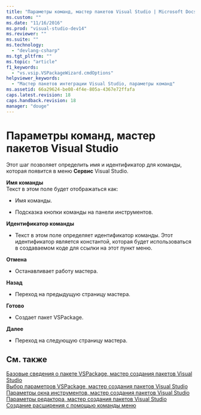```yaml
---
title: "Параметры команд, мастер пакетов Visual Studio | Microsoft Docs"
ms.custom: ""
ms.date: "11/16/2016"
ms.prod: "visual-studio-dev14"
ms.reviewer: ""
ms.suite: ""
ms.technology: 
  - "devlang-csharp"
ms.tgt_pltfrm: ""
ms.topic: "article"
f1_keywords: 
  - "vs.vsip.VSPackageWizard.cmdOptions"
helpviewer_keywords: 
  - "Мастер пакетов интеграции Visual Studio, параметры команд"
ms.assetid: 66a29624-be08-4f4e-805a-4367e72ffafa
caps.latest.revision: 18
caps.handback.revision: 18
manager: "douge"
---
```

# Параметры команд, мастер пакетов Visual Studio
Этот шаг позволяет определить имя и идентификатор для команды, которая появится в меню **Сервис** Visual Studio.  
  
 **Имя команды**  
 Текст в этом поле будет отображаться как:  
  
-   Имя команды.  
  
-   Подсказка кнопки команды на панели инструментов.  
  
 **Идентификатор команды**  
 -   Текст в этом поле определяет идентификатор команды. Этот идентификатор является константой, которая будет использоваться в создаваемом коде для ссылки на этот пункт меню.  
  
 **Отмена**  
 -   Останавливает работу мастера.  
  
 **Назад**  
 -   Переход на предыдущую страницу мастера.  
  
 **Готово**  
 -   Создает пакет VSPackage.  
  
 **Далее**  
 -   Переход на следующую страницу мастера.  
  
## См. также  
 [Базовые сведения о пакете VSPackage, мастер создания пакетов Visual Studio](../misc/basic-vspackage-information-visual-studio-package-wizard.md)   
 [Выбор параметров VSPackage, мастер создания пакетов Visual Studio](../misc/select-vspackage-options-visual-studio-package-wizard.md)   
 [Параметры окна инструментов, мастер создания пакетов Visual Studio](../misc/tool-window-options-visual-studio-package-wizard.md)   
 [Параметры редактора, мастер создания пакетов Visual Studio](../misc/editor-options-visual-studio-package-wizard.md)   
 [Создание расширения с помощью команды меню](../extensibility/creating-an-extension-with-a-menu-command.md)